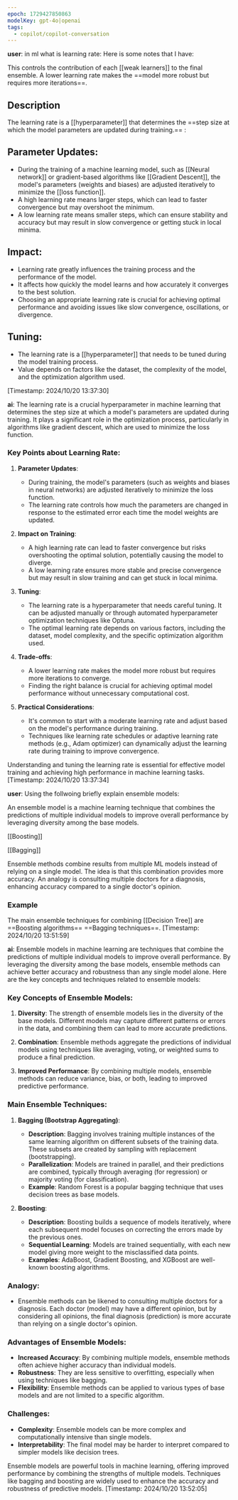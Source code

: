 ```yaml
---
epoch: 1729427850863
modelKey: gpt-4o|openai
tags:
  - copilot/copilot-conversation
---
```


**user**: in ml what is learning rate: Here is some notes that I have:



This controls the contribution of each [[weak learners]] to the final ensemble. A lower learning rate makes the ==model more robust but requires more iterations==.
## Description

The learning rate is a [[hyperparameter]] that determines the ==step size at which the model parameters are updated during training.== :
## **Parameter Updates:**
   - During the training of a machine learning model, such as [[Neural network]] or gradient-based algorithms like [[Gradient Descent]], the model's parameters (weights and biases) are adjusted iteratively to minimize the [[loss function]].
   - A high learning rate means larger steps, which can lead to faster convergence but may overshoot the minimum.
   - A low learning rate means smaller steps, which can ensure stability and accuracy but may result in slow convergence or getting stuck in local minima.
## **Impact:**
   - Learning rate greatly influences the training process and the performance of the model.
   - It affects how quickly the model learns and how accurately it converges to the best solution.
   - Choosing an appropriate learning rate is crucial for achieving optimal performance and avoiding issues like slow convergence, oscillations, or divergence.
## **Tuning:**
   - The learning rate is a [[hyperparameter]] that needs to be tuned during the model training process.
   - Value depends on factors like the dataset, the complexity of the model, and the optimization algorithm used.


[Timestamp: 2024/10/20 13:37:30]

**ai**: The learning rate is a crucial hyperparameter in machine learning that determines the step size at which a model's parameters are updated during training. It plays a significant role in the optimization process, particularly in algorithms like gradient descent, which are used to minimize the loss function.

### Key Points about Learning Rate:

1. **Parameter Updates**:
   - During training, the model's parameters (such as weights and biases in neural networks) are adjusted iteratively to minimize the loss function.
   - The learning rate controls how much the parameters are changed in response to the estimated error each time the model weights are updated.

2. **Impact on Training**:
   - A high learning rate can lead to faster convergence but risks overshooting the optimal solution, potentially causing the model to diverge.
   - A low learning rate ensures more stable and precise convergence but may result in slow training and can get stuck in local minima.

3. **Tuning**:
   - The learning rate is a hyperparameter that needs careful tuning. It can be adjusted manually or through automated hyperparameter optimization techniques like Optuna.
   - The optimal learning rate depends on various factors, including the dataset, model complexity, and the specific optimization algorithm used.

4. **Trade-offs**:
   - A lower learning rate makes the model more robust but requires more iterations to converge.
   - Finding the right balance is crucial for achieving optimal model performance without unnecessary computational cost.

5. **Practical Considerations**:
   - It's common to start with a moderate learning rate and adjust based on the model's performance during training.
   - Techniques like learning rate schedules or adaptive learning rate methods (e.g., Adam optimizer) can dynamically adjust the learning rate during training to improve convergence.

Understanding and tuning the learning rate is essential for effective model training and achieving high performance in machine learning tasks.
[Timestamp: 2024/10/20 13:37:34]

**user**: Using the follwoing briefly explain ensemble models:

An ensemble model is a machine learning technique that combines the predictions of multiple individual models to improve overall performance by leveraging diversity among the base models.

[[Boosting]]

[[Bagging]]

Ensemble methods combine results from multiple ML models instead of relying on a single model. The idea is that this combination provides more accuracy. An analogy is consulting multiple doctors for a diagnosis, enhancing accuracy compared to a single doctor's opinion.
### Example 

The main ensemble techniques for combining [[Decision Tree]] are ==Boosting algorithms== ==Bagging techniques==.
[Timestamp: 2024/10/20 13:51:59]

**ai**: Ensemble models in machine learning are techniques that combine the predictions of multiple individual models to improve overall performance. By leveraging the diversity among the base models, ensemble methods can achieve better accuracy and robustness than any single model alone. Here are the key concepts and techniques related to ensemble models:

### Key Concepts of Ensemble Models:

1. **Diversity**: The strength of ensemble models lies in the diversity of the base models. Different models may capture different patterns or errors in the data, and combining them can lead to more accurate predictions.

2. **Combination**: Ensemble methods aggregate the predictions of individual models using techniques like averaging, voting, or weighted sums to produce a final prediction.

3. **Improved Performance**: By combining multiple models, ensemble methods can reduce variance, bias, or both, leading to improved predictive performance.

### Main Ensemble Techniques:

1. **Bagging (Bootstrap Aggregating)**:
   - **Description**: Bagging involves training multiple instances of the same learning algorithm on different subsets of the training data. These subsets are created by sampling with replacement (bootstrapping).
   - **Parallelization**: Models are trained in parallel, and their predictions are combined, typically through averaging (for regression) or majority voting (for classification).
   - **Example**: Random Forest is a popular bagging technique that uses decision trees as base models.

2. **Boosting**:
   - **Description**: Boosting builds a sequence of models iteratively, where each subsequent model focuses on correcting the errors made by the previous ones.
   - **Sequential Learning**: Models are trained sequentially, with each new model giving more weight to the misclassified data points.
   - **Examples**: AdaBoost, Gradient Boosting, and XGBoost are well-known boosting algorithms.

### Analogy:
- Ensemble methods can be likened to consulting multiple doctors for a diagnosis. Each doctor (model) may have a different opinion, but by considering all opinions, the final diagnosis (prediction) is more accurate than relying on a single doctor's opinion.

### Advantages of Ensemble Models:
- **Increased Accuracy**: By combining multiple models, ensemble methods often achieve higher accuracy than individual models.
- **Robustness**: They are less sensitive to overfitting, especially when using techniques like bagging.
- **Flexibility**: Ensemble methods can be applied to various types of base models and are not limited to a specific algorithm.

### Challenges:
- **Complexity**: Ensemble models can be more complex and computationally intensive than single models.
- **Interpretability**: The final model may be harder to interpret compared to simpler models like decision trees.

Ensemble models are powerful tools in machine learning, offering improved performance by combining the strengths of multiple models. Techniques like bagging and boosting are widely used to enhance the accuracy and robustness of predictive models.
[Timestamp: 2024/10/20 13:52:05]
